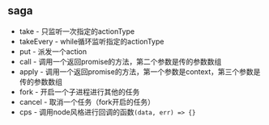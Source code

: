 ## saga
 - take - 只监听一次指定的actionType
 - takeEvery - while循环监听指定的actionType
 - put - 派发一个action
 - call - 调用一个返回promise的方法，第二个参数是传的参数数组
 - apply - 调用一个返回promise的方法，第一个参数是context，第三个参数是传的参数数组
 - fork - 开启一个子进程进行其他的任务
 - cancel - 取消一个任务（fork开启的任务）
 - cps - 调用node风格进行回调的函数`(data, err) => {}`